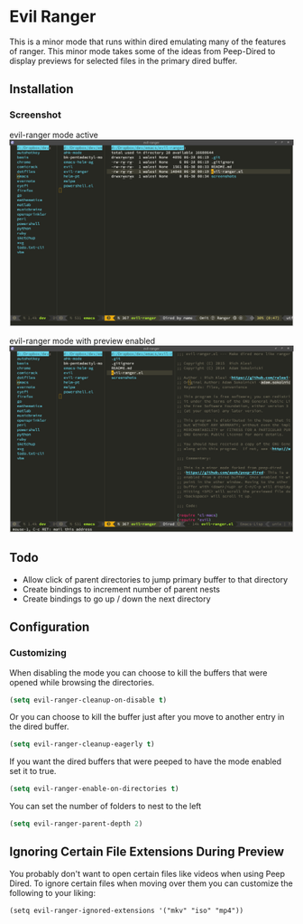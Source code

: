 # Evil Ranger

This is a minor mode that runs within dired emulating many of the features of
ranger. This minor mode takes some of the ideas from Peep-Dired to display
previews for selected files in the primary dired buffer.

## Installation

<!-- Once you have setup [Melpa](http://melpa.milkbox.net/#/getting-started) you can -->
<!-- use `package-install` command to install Evil Ranger. The package name is `evil-ranger`. -->

### Screenshot

evil-ranger mode active
![Ranger Mode Active](screenshots/evil-ranger.png) 

evil-ranger mode with preview enabled
![Ranger Mode Active](screenshots/evil-ranger-preview.png) 

## Todo

* Allow click of parent directories to jump primary buffer to that directory
* Create bindings to increment number of parent nests
* Create bindings to go up / down the next directory

## Configuration

### Customizing

When disabling the mode you can choose to kill the buffers that were opened while browsing the directories.
```el
(setq evil-ranger-cleanup-on-disable t)
```

Or you can choose to kill the buffer just after you move to another entry in the dired buffer.
```el
(setq evil-ranger-cleanup-eagerly t)
```

If you want the dired buffers that were peeped to have the mode enabled set it to true.
```el
(setq evil-ranger-enable-on-directories t)
```

You can set the number of folders to nest to the left
```el
(setq evil-ranger-parent-depth 2)
```

## Ignoring Certain File Extensions During Preview

You probably don't want to open certain files like videos when using Peep Dired. To ignore certain files when moving over them you can customize the following to your liking:

```
(setq evil-ranger-ignored-extensions '("mkv" "iso" "mp4"))
```
